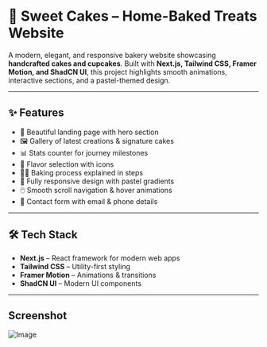 # 🍰 Sweet Cakes – Home-Baked Treats Website

A modern, elegant, and responsive bakery website showcasing **handcrafted cakes and cupcakes**. Built with **Next.js, Tailwind CSS, Framer Motion, and ShadCN UI**, this project highlights smooth animations, interactive sections, and a pastel-themed design.

---

## ✨ Features
- 🎂 Beautiful landing page with hero section  
- 🖼️ Gallery of latest creations & signature cakes  
- 📊 Stats counter for journey milestones  
- 🍫 Flavor selection with icons  
- 👩‍🍳 Baking process explained in steps  
- 📱 Fully responsive design with pastel gradients  
- 🖱️ Smooth scroll navigation & hover animations  
- 💌 Contact form with email & phone details  

---

## 🛠 Tech Stack
- **Next.js** – React framework for modern web apps  
- **Tailwind CSS** – Utility-first styling  
- **Framer Motion** – Animations & transitions  
- **ShadCN UI** – Modern UI components  

---

## Screenshot

![Image](https://github.com/user-attachments/assets/306c4943-cd40-4aab-aa52-c3d1500dbe36)
